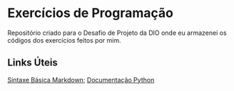 # Exercícios de Programação
Repositório criado para o Desafio de Projeto da DIO onde eu armazenei os códigos dos exercícios feitos por mim.

## Links Úteis
[Sintaxe Básica Markdown](https://www.markdownguide.org/basic-syntax/); [Documentação Python](https://docs.python.org/pt-br/3/)
